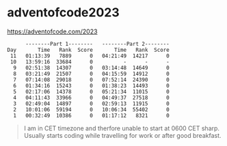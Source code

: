 # adventofcode2023
https://adventofcode.com/2023


```
      --------Part 1--------   --------Part 2--------
Day       Time   Rank  Score       Time   Rank  Score
 11   01:13:39   7889      0   04:21:49  14217      0
 10   13:59:16  33684      0          -      -      -
  9   02:51:38  14307      0   03:14:48  14649      0
  8   03:21:49  21507      0   04:15:59  14912      0
  7   07:14:08  29018      0   07:52:14  24390      0
  6   01:34:16  15243      0   01:38:23  14493      0
  5   02:17:06  14378      0   05:21:34  11015      0
  4   04:11:43  33966      0   04:49:37  27518      0
  3   02:49:04  14897      0   02:59:13  11915      0
  2   10:01:06  59194      0   10:06:34  55402      0
  1   00:32:49  10386      0   01:17:12   8321      0
```


> I am in CET timezone and therfore unable to start at 0600 CET sharp. Usually starts coding while travelling for work or after good breakfast. 
